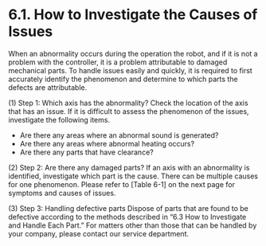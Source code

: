 ﻿# 6.1. How to Investigate the Causes of Issues

When an abnormality occurs during the operation the robot, and if it is not a problem with the controller, it is a problem attributable to damaged mechanical parts. To handle issues easily and quickly, it is required to first accurately identify the phenomenon and determine to which parts the defects are attributable.

(1)	Step 1: Which axis has the abnormality?
Check the location of the axis that has an issue. If it is difficult to assess the phenomenon of the issues, investigate the following items.

-	Are there any areas where an abnormal sound is generated?
-	Are there any areas where abnormal heating occurs?
-	Are there any parts that have clearance?

(2)	Step 2: Are there any damaged parts?
If an axis with an abnormality is identified, investigate which part is the cause. There can be multiple causes for one phenomenon. Please refer to [Table 6-1] on the next page for symptoms and causes of issues.

(3)	Step 3: Handling defective parts
Dispose of parts that are found to be defective according to the methods described in “6.3 How to Investigate and Handle Each Part.” For matters other than those that can be handled by your company, please contact our service department.


